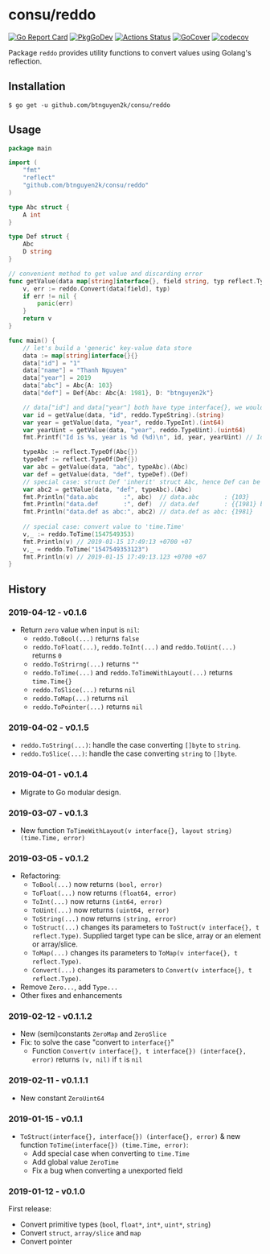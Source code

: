# consu/reddo

[![Go Report Card](https://goreportcard.com/badge/github.com/btnguyen2k/consu)](https://goreportcard.com/report/github.com/btnguyen2k/consu)
[![PkgGoDev](https://pkg.go.dev/badge/github.com/btnguyen2k/consu/reddo)](https://pkg.go.dev/github.com/btnguyen2k/consu/reddo)
[![Actions Status](https://github.com/btnguyen2k/consu/workflows/reddo/badge.svg)](https://github.com/btnguyen2k/consu/actions)
[![GoCover](https://img.shields.io/badge/coverage-GoCover-YellowGreen.svg)](https://gocover.io/github.com/btnguyen2k/consu/reddo)
[![codecov](https://codecov.io/gh/btnguyen2k/consu/branch/reddo/graph/badge.svg?token=PWSL21DE1D)](https://codecov.io/gh/btnguyen2k/consu)

Package `reddo` provides utility functions to convert values using Golang's reflection.

## Installation

```shell
$ go get -u github.com/btnguyen2k/consu/reddo
```


## Usage

```go
package main

import (
	"fmt"
	"reflect"
	"github.com/btnguyen2k/consu/reddo"
)

type Abc struct {
	A int
}

type Def struct {
	Abc
	D string
}

// convenient method to get value and discarding error
func getValue(data map[string]interface{}, field string, typ reflect.Type) interface{} {
	v, err := reddo.Convert(data[field], typ)
	if err != nil {
		panic(err)
	}
	return v
}

func main() {
	// let's build a 'generic' key-value data store
	data := map[string]interface{}{}
	data["id"] = "1"
	data["name"] = "Thanh Nguyen"
	data["year"] = 2019
	data["abc"] = Abc{A: 103}
	data["def"] = Def{Abc: Abc{A: 1981}, D: "btnguyen2k"}

	// data["id"] and data["year"] both have type interface{}, we would want the correct type
	var id = getValue(data, "id", reddo.TypeString).(string)
	var year = getValue(data, "year", reddo.TypeInt).(int64)
	var yearUint = getValue(data, "year", reddo.TypeUint).(uint64)
	fmt.Printf("Id is %s, year is %d (%d)\n", id, year, yearUint) // Id is 1, year is 2019 (2019) 

	typeAbc := reflect.TypeOf(Abc{})
	typeDef := reflect.TypeOf(Def{})
	var abc = getValue(data, "abc", typeAbc).(Abc)
	var def = getValue(data, "def", typeDef).(Def)
	// special case: struct Def 'inherit' struct Abc, hence Def can be 'cast'-ed to Abc
	var abc2 = getValue(data, "def", typeAbc).(Abc)
	fmt.Println("data.abc       :", abc)  // data.abc       : {103}
	fmt.Println("data.def       :", def)  // data.def       : {{1981} btnguyen2k}
	fmt.Println("data.def as abc:", abc2) // data.def as abc: {1981}
	
	// special case: convert value to 'time.Time'
	v,_ := reddo.ToTime(1547549353)
	fmt.Println(v) // 2019-01-15 17:49:13 +0700 +07
	v,_ = reddo.ToTime("1547549353123")
	fmt.Println(v) // 2019-01-15 17:49:13.123 +0700 +07
}
```


## History

### 2019-04-12 - v0.1.6

- Return `zero` value when input is `nil`:
  - `reddo.ToBool(...)` returns `false`
  - `reddo.ToFloat(...)`, `reddo.ToInt(...)` and `reddo.ToUint(...)` returns `0`
  - `reddo.ToStrirng(...)` returns `""`
  - `reddo.ToTime(...)` and `reddo.ToTimeWithLayout(...)` returns `time.Time{}`
  - `reddo.ToSlice(...)` returns `nil`
  - `reddo.ToMap(...)` returns `nil`
  - `reddo.ToPointer(...)` returns `nil`


### 2019-04-02 - v0.1.5

- `reddo.ToString(...)`: handle the case converting `[]byte` to `string`.
- `reddo.ToSlice(...)`: handle the case converting `string` to `[]byte`.


### 2019-04-01 - v0.1.4

- Migrate to Go modular design.


### 2019-03-07 - v0.1.3

- New function `ToTimeWithLayout(v interface{}, layout string) (time.Time, error)`


### 2019-03-05 - v0.1.2

- Refactoring:
  - `ToBool(...)` now returns `(bool, error)`
  - `ToFloat(...)` now returns `(float64, error)`
  - `ToInt(...)` now returns `(int64, error)`
  - `ToUint(...)` now returns `(uint64, error)`
  - `ToString(...)` now returns `(string, error)`
  - `ToStruct(...)` changes its parameters to `ToStruct(v interface{}, t reflect.Type)`. Supplied target type can be slice, array or an element or array/slice.
  - `ToMap(...)` changes its parameters to `ToMap(v interface{}, t reflect.Type)`.
  - `Convert(...)` changes its parameters to `Convert(v interface{}, t reflect.Type)`.
- Remove `Zero...`, add `Type...`
- Other fixes and enhancements

### 2019-02-12 - v0.1.1.2

- New (semi)constants `ZeroMap` and `ZeroSlice`
- Fix: to solve the case "convert to `interface{}`"
  - Function `Convert(v interface{}, t interface{}) (interface{}, error)` returns `(v, nil)` if `t` is `nil`


### 2019-02-11 - v0.1.1.1

- New constant `ZeroUint64`


### 2019-01-15 - v0.1.1

- `ToStruct(interface{}, interface{}) (interface{}, error)` & new function `ToTime(interface{}) (time.Time, error)`:
  - Add special case when converting to `time.Time`
  - Add global value `ZeroTime`
  - Fix a bug when converting a unexported field


### 2019-01-12 - v0.1.0

First release:
- Convert primitive types (`bool`, `float*`, `int*`, `uint*`, `string`)
- Convert `struct`, `array/slice` and `map`
- Convert pointer
